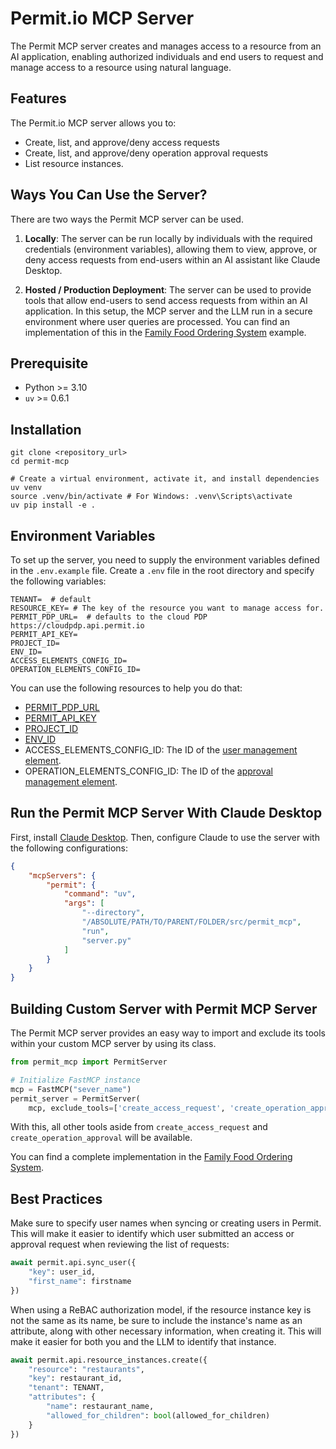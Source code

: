 # Permit.io MCP Server
The Permit MCP server creates and manages access to a resource from an AI application, enabling authorized individuals and end users to request and manage access to a resource using natural language.

## Features 
The Permit.io MCP server allows you to:
- Create, list, and approve/deny access requests
- Create, list, and approve/deny operation approval requests
- List resource instances.

## Ways You Can Use the Server?
There are two ways the Permit MCP server can be used.

1. **Locally**: 
The server can be run locally by individuals with the required credentials (environment variables), allowing them to view, approve, or deny access requests from end-users within an AI assistant like Claude Desktop.

2. **Hosted / Production Deployment**:
The server can be used to provide tools that allow end-users to send access requests from within an AI application. In this setup, the MCP server and the LLM run in a secure environment where user queries are processed. You can find an implementation of this in the [Family Food Ordering System](https://github.com/Tammibriggs/permit-mcp/tree/main/examples/food-ordering-system) example.

## Prerequisite
- Python >= 3.10
- `uv` >= 0.6.1

## Installation

```shell
git clone <repository_url>
cd permit-mcp

# Create a virtual environment, activate it, and install dependencies
uv venv
source .venv/bin/activate # For Windows: .venv\Scripts\activate
uv pip install -e . 
```

## Environment Variables
To set up the server, you need to supply the environment variables defined in the `.env.example` file. 
Create a `.env` file in the root directory and specify the following variables: 

```shell
TENANT=  # default
RESOURCE_KEY= # The key of the resource you want to manage access for.
PERMIT_PDP_URL=  # defaults to the cloud PDP https://cloudpdp.api.permit.io
PERMIT_API_KEY=
PROJECT_ID=
ENV_ID=
ACCESS_ELEMENTS_CONFIG_ID=
OPERATION_ELEMENTS_CONFIG_ID=
```

You can use the following resources to help you do that: 
- [PERMIT_PDP_URL](https://docs.permit.io/how-to/deploy/deploy-to-production/#installing-the-pdp)
- [PERMIT_API_KEY](https://docs.permit.io/overview/use-the-permit-api-and-sdk#obtain-your-api-key)
- [PROJECT_ID](https://docs.permit.io/api/examples/get-project-and-env#get-project-id-or-key)
- [ENV_ID](https://docs.permit.io/api/examples/get-project-and-env#get-environment-id-or-key)
- ACCESS_ELEMENTS_CONFIG_ID: The ID of the [user management element](https://docs.permit.io/embeddable-uis/element/user-management).
- OPERATION_ELEMENTS_CONFIG_ID: The ID of the [approval management element](https://docs.permit.io/embeddable-uis/element/approval-management).

## Run the Permit MCP Server With Claude Desktop
First, install [Claude Desktop](https://claude.ai/download). 
Then, configure Claude to use the server with the following configurations: 
 
```json
{
    "mcpServers": {
        "permit": {
            "command": "uv",
            "args": [
                "--directory",
                "/ABSOLUTE/PATH/TO/PARENT/FOLDER/src/permit_mcp",
                "run",
                "server.py"
            ]
        }
    }
}
```

## Building Custom Server with Permit MCP Server
The Permit MCP server provides an easy way to import and exclude its tools within your custom MCP server by using its class. 

```python
from permit_mcp import PermitServer

# Initialize FastMCP instance
mcp = FastMCP("sever_name")
permit_server = PermitServer(
    mcp, exclude_tools=['create_access_request', 'create_operation_approval'])
```
With this, all other tools aside from `create_access_request` and `create_operation_approval` will be available.

You can find a complete implementation in the [Family Food Ordering System](https://github.com/Tammibriggs/permit-mcp/tree/main/examples/food-ordering-system). 

## Best Practices

Make sure to specify user names when syncing or creating users in Permit. This will make it easier to identify which user submitted an access or approval request when reviewing the list of requests:

```python
await permit.api.sync_user({
    "key": user_id,
    "first_name": firstname
})
```

When using a ReBAC authorization model, if the resource instance key is not the same as its name, be sure to include the instance's name as an attribute, along with other necessary information, when creating it.
This will make it easier for both you and the LLM to identify that instance.

```python
await permit.api.resource_instances.create({
    "resource": "restaurants",
    "key": restaurant_id,
    "tenant": TENANT,
    "attributes": {
        "name": restaurant_name,
        "allowed_for_children": bool(allowed_for_children)
    }
})
```
